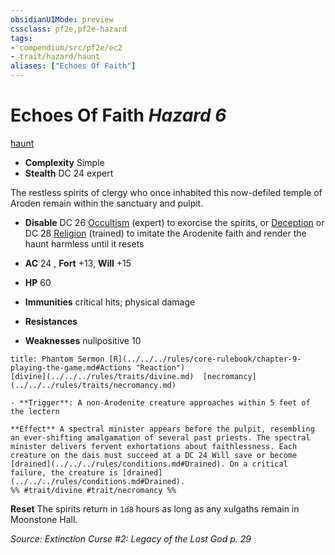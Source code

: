 ```yaml
---
obsidianUIMode: preview
cssclass: pf2e,pf2e-hazard
tags:
- compendium/src/pf2e/ec2
- trait/hazard/haunt
aliases: ["Echoes Of Faith"]
---
```

# Echoes Of Faith *Hazard 6*  
[haunt](haunt.md)  

- **Complexity** Simple
- **Stealth** DC 24 expert  

The restless spirits of clergy who once inhabited this now-defiled temple of Aroden remain within the sanctuary and pulpit.

- **Disable** DC 26 [Occultism](../../skills.md#Occultism) (expert) to exorcise the spirits, or [Deception](../../skills.md#Deception) or DC 28 [Religion](../../skills.md#Religion) (trained) to imitate the Arodenite faith and render the haunt harmless until it resets  

- **AC** 24 , **Fort** +13, **Will** +15
- **HP** 60
- **Immunities** critical hits; physical damage
- **Resistances** 
- **Weaknesses** nullpositive 10
     
```ad-embed-ability
title: Phantom Sermon [R](../../../rules/core-rulebook/chapter-9-playing-the-game.md#Actions "Reaction")
[divine](../../../rules/traits/divine.md)  [necromancy](../../../rules/traits/necromancy.md)  

- **Trigger**: A non-Arodenite creature approaches within 5 feet of the lectern

**Effect** A spectral minister appears before the pulpit, resembling an ever-shifting amalgamation of several past priests. The spectral minister delivers fervent exhortations about faithlessness. Each creature on the dais must succeed at a DC 24 Will save or become [drained](../../../rules/conditions.md#Drained). On a critical failure, the creature is [drained](../../../rules/conditions.md#Drained).  
%% #trait/divine #trait/necromancy %%
```

**Reset** The spirits return in `1d8` hours as long as any xulgaths remain in Moonstone Hall.  

*Source: Extinction Curse #2: Legacy of the Lost God p. 29*
